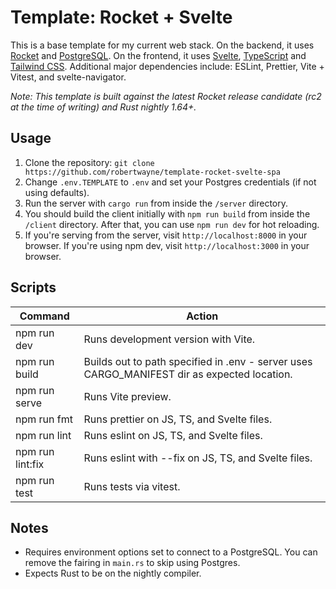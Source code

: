 # Template: Rocket + Svelte

This is a base template for my current web stack. On the backend, it uses [Rocket](https://rocket.rs) and [PostgreSQL](https://www.postgresql.org). On the frontend, it uses [Svelte](https://svelte.dev), [TypeScript](https://www.typescriptlang.org) and [Tailwind CSS](https://tailwindcss.com). Additional major dependencies include: ESLint, Prettier, Vite + Vitest, and svelte-navigator.

*Note: This template is built against the latest Rocket release candidate (rc2 at the time of writing) and Rust nightly 1.64+.*

## Usage

1. Clone the repository: `git clone https://github.com/robertwayne/template-rocket-svelte-spa`
2. Change `.env.TEMPLATE` to `.env` and set your Postgres credentials (if not using defaults).
3. Run the server with `cargo run` from inside the `/server` directory.
4. You should build the client initially with `npm run build` from inside the `/client` directory. After that, you can use `npm run dev` for hot reloading.
5. If you're serving from the server, visit `http://localhost:8000` in your browser. If you're using npm dev, visit `http://localhost:3000` in your browser.

## Scripts

| Command | Action |
|---------|--------|
| npm run dev | Runs development version with Vite. |
| npm run build | Builds out to path specified in .env - server uses CARGO_MANIFEST dir as expected location. |
| npm run serve | Runs Vite preview. |
| npm run fmt | Runs prettier on JS, TS, and Svelte files. |
| npm run lint | Runs eslint on JS, TS, and Svelte files. |
| npm run lint:fix | Runs eslint with --fix on JS, TS, and Svelte files. |
| npm run test | Runs tests via vitest. |

## Notes

- Requires environment options set to connect to a PostgreSQL. You can remove the fairing in `main.rs` to skip using Postgres.
- Expects Rust to be on the nightly compiler.
